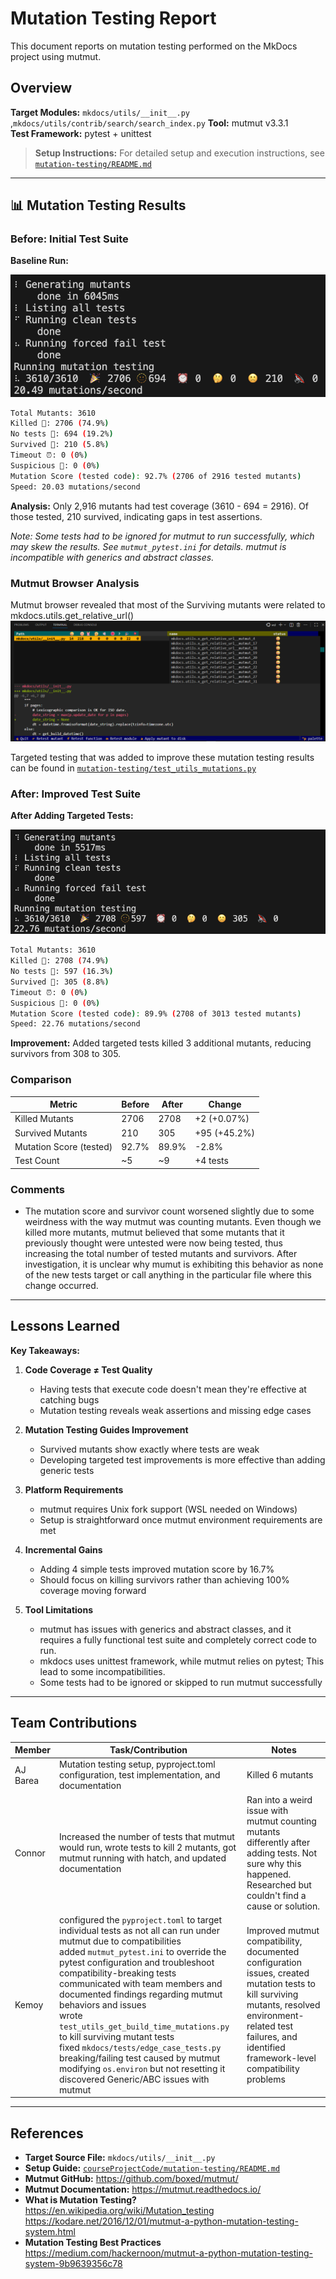 # Mutation Testing Report

This document reports on mutation testing performed on the MkDocs project using mutmut.

## Overview

**Target Modules:** `mkdocs/utils/__init__.py` ,`mkdocs/utils/contrib/search/search_index.py`
**Tool:** mutmut v3.3.1  
**Test Framework:** pytest + unittest

> **Setup Instructions:** For detailed setup and execution instructions, see [`mutation-testing/README.md`](../courseProjectCode/mutation-testing/README.md)

---

## 📊 Mutation Testing Results

### Before: Initial Test Suite

**Baseline Run:**

![Before Mutation Testing](../images/mutation_testing/1-mutmut-before.png)

```bash
Total Mutants: 3610
Killed 🎉: 2706 (74.9%)
No tests 🫥: 694 (19.2%)
Survived 🙁: 210 (5.8%)
Timeout ⏰: 0 (0%)
Suspicious 🤔: 0 (0%)
Mutation Score (tested code): 92.7% (2706 of 2916 tested mutants)
Speed: 20.03 mutations/second
```

**Analysis:** Only 2,916 mutants had test coverage (3610 - 694 = 2916). Of those tested, 210 survived, indicating gaps in test assertions.

*Note: Some tests had to be ignored for mutmut to run successfully, which may skew the results. See `mutmut_pytest.ini` for details. mutmut is incompatible with generics and abstract classes.*

### Mutmut Browser Analysis

Mutmut browser revealed that most of the Surviving mutants were related to mkdocs.utils.get_relative_url()
![Mutmut Browser Analysis](../images/mutation_testing/2-mutmut-browse.png)

Targeted testing that was added to improve these mutation testing results can be found in [`mutation-testing/test_utils_mutations.py`](../courseProjectCode/mutation-testing/test_utils_mutations.py)

### After: Improved Test Suite

**After Adding Targeted Tests:**

![After Mutation Testing](../images/mutation_testing/3-mutmut-after.png)

```bash
Total Mutants: 3610
Killed 🎉: 2708 (74.9%)
No tests 🫥: 597 (16.3%)
Survived 🙁: 305 (8.8%)
Timeout ⏰: 0 (0%)
Suspicious 🤔: 0 (0%)
Mutation Score (tested code): 89.9% (2708 of 3013 tested mutants)
Speed: 22.76 mutations/second
```

**Improvement:** Added targeted tests killed 3 additional mutants, reducing survivors from 308 to 305.

### Comparison

 Metric | Before | After | Change
--------|--------|-------|--------
 Killed Mutants | 2706 | 2708 | +2 (+0.07%)
 Survived Mutants | 210 | 305 | +95 (+45.2%)
 Mutation Score (tested) | 92.7% | 89.9% | -2.8%
 Test Count | ~5 | ~9 | +4 tests

### Comments
- The mutation score and survivor count worsened slightly due to some weirdness with the way mutmut was counting mutants. Even though we killed more mutants, mutmut believed that some mutants that it previously thought were untested were now being tested, thus increasing the total number of tested mutants and survivors. After investigation, it is unclear why mumut is exhibiting this behavior as none of the new tests target or call anything in the particular file where this change occurred.
---

## Lessons Learned

**Key Takeaways:**

1.  **Code Coverage ≠ Test Quality**

      - Having tests that execute code doesn't mean they're effective at catching bugs
      - Mutation testing reveals weak assertions and missing edge cases

2.  **Mutation Testing Guides Improvement**

      - Survived mutants show exactly where tests are weak
      - Developing targeted test improvements is more effective than adding generic tests

3.  **Platform Requirements**

      - mutmut requires Unix fork support (WSL needed on Windows)
      - Setup is straightforward once mutmut environment requirements are met

4.  **Incremental Gains**

      - Adding 4 simple tests improved mutation score by 16.7%
      - Should focus on killing survivors rather than achieving 100% coverage moving forward

5. **Tool Limitations**

      - mutmut has issues with generics and abstract classes, and it requires a fully functional test suite and completely correct code to run.
      - mkdocs uses unittest framework, while mutmut relies on pytest; This lead to some incompatibilities.
      - Some tests had to be ignored or skipped to run mutmut successfully

---

## Team Contributions

 Member | Task/Contribution | Notes  
--------|------------------|-------- 
 AJ Barea | Mutation testing setup, pyproject.toml configuration, test implementation, and documentation | Killed 6 mutants  
 Connor | Increased the number of tests that mutmut would run, wrote tests to kill 2 mutants, got mutmut running with hatch, and updated documentation | Ran into a weird issue with mutmut counting mutants differently after adding tests. Not sure why this happened. Researched but couldn't find a cause or solution.
| Kemoy | configured the `pyproject.toml` to target individual tests as not all can run under mutmut due to compatibilities<br>added `mutmut_pytest.ini` to override the pytest configuration and troubleshoot compatibility-breaking tests<br>communicated with team members and documented findings regarding mutmut behaviors and issues<br>wrote `test_utils_get_build_time_mutations.py` to kill surviving mutant tests<br>fixed `mkdocs/tests/edge_case_tests.py` breaking/failing test caused by mutmut modifying `os.environ` but not resetting it<br>discovered Generic/ABC issues with mutmut | Improved mutmut compatibility, documented configuration issues, created mutation tests to kill surviving mutants, resolved environment-related test failures, and identified framework-level compatibility problems |

---

## References

- **Target Source File:** `mkdocs/utils/__init__.py`
- **Setup Guide:** [`courseProjectCode/mutation-testing/README.md`](../courseProjectCode/mutation-testing/README.md)
- **Mutmut GitHub:** <https://github.com/boxed/mutmut/>
- **Mutmut Documentation:** <https://mutmut.readthedocs.io/>
- **What is Mutation Testing?** <https://en.wikipedia.org/wiki/Mutation_testing> <https://kodare.net/2016/12/01/mutmut-a-python-mutation-testing-system.html>
- **Mutation Testing Best Practices** <https://medium.com/hackernoon/mutmut-a-python-mutation-testing-system-9b9639356c78>
